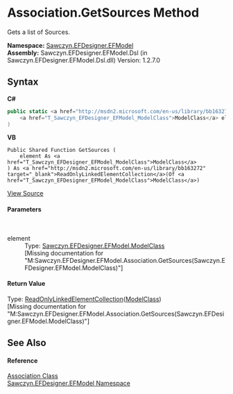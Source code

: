 # Association.GetSources Method 
 

Gets a list of Sources.

**Namespace:**&nbsp;<a href="N_Sawczyn_EFDesigner_EFModel">Sawczyn.EFDesigner.EFModel</a><br />**Assembly:**&nbsp;Sawczyn.EFDesigner.EFModel.Dsl (in Sawczyn.EFDesigner.EFModel.Dsl.dll) Version: 1.2.7.0

## Syntax

**C#**<br />
``` C#
public static <a href="http://msdn2.microsoft.com/en-us/library/bb163272" target="_blank">ReadOnlyLinkedElementCollection</a><<a href="T_Sawczyn_EFDesigner_EFModel_ModelClass">ModelClass</a>> GetSources(
	<a href="T_Sawczyn_EFDesigner_EFModel_ModelClass">ModelClass</a> element
)
```

**VB**<br />
``` VB
Public Shared Function GetSources ( 
	element As <a href="T_Sawczyn_EFDesigner_EFModel_ModelClass">ModelClass</a>
) As <a href="http://msdn2.microsoft.com/en-us/library/bb163272" target="_blank">ReadOnlyLinkedElementCollection</a>(Of <a href="T_Sawczyn_EFDesigner_EFModel_ModelClass">ModelClass</a>)
```

<a href="https://github.com/msawczyn/EFDesigner/tree/master/src/Dsl/GeneratedCode/DomainRelationships.cs#L74" title="View the source code">View Source</a><br />

#### Parameters
&nbsp;<dl><dt>element</dt><dd>Type: <a href="T_Sawczyn_EFDesigner_EFModel_ModelClass">Sawczyn.EFDesigner.EFModel.ModelClass</a><br />\[Missing <param name="element"/> documentation for "M:Sawczyn.EFDesigner.EFModel.Association.GetSources(Sawczyn.EFDesigner.EFModel.ModelClass)"\]</dd></dl>

#### Return Value
Type: <a href="http://msdn2.microsoft.com/en-us/library/bb163272" target="_blank">ReadOnlyLinkedElementCollection</a>(<a href="T_Sawczyn_EFDesigner_EFModel_ModelClass">ModelClass</a>)<br />\[Missing <returns> documentation for "M:Sawczyn.EFDesigner.EFModel.Association.GetSources(Sawczyn.EFDesigner.EFModel.ModelClass)"\]

## See Also


#### Reference
<a href="T_Sawczyn_EFDesigner_EFModel_Association">Association Class</a><br /><a href="N_Sawczyn_EFDesigner_EFModel">Sawczyn.EFDesigner.EFModel Namespace</a><br />